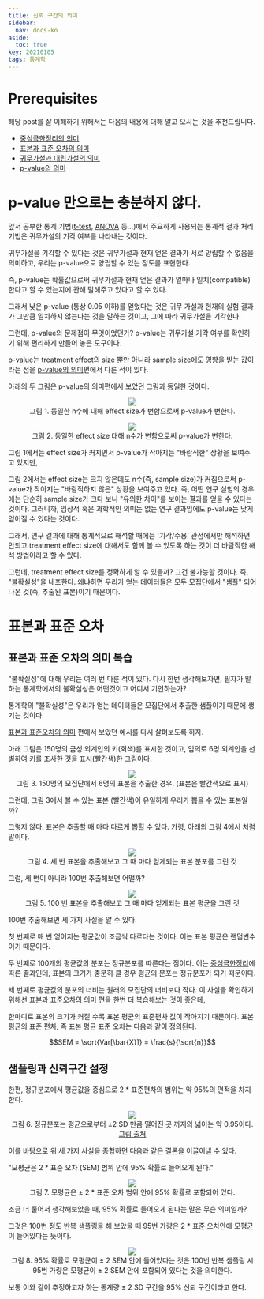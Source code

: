 ```yaml
---
title: 신뢰 구간의 의미
sidebar:
  nav: docs-ko
aside:
  toc: true
key: 20210105
tags: 통계학
---
```


# Prerequisites

해당 post를 잘 이해하기 위해서는 다음의 내용에 대해 알고 오시는 것을 추천드립니다.

* [중심극한정리의 의미](https://angeloyeo.github.io/2020/09/15/CLT_meaning.html)
* [표본과 표준 오차의 의미](https://angeloyeo.github.io/2020/02/12/standard_error.html)
* [귀무가설과 대립가설의 의미](https://angeloyeo.github.io/2020/03/25/hypothesis.html)
* [p-value의 의미](https://angeloyeo.github.io/2020/03/29/p_value.html)

# p-value 만으로는 충분하지 않다.

앞서 공부한 통계 기법([t-test](https://angeloyeo.github.io/2020/02/13/Students_t_test.html), [ANOVA](https://angeloyeo.github.io/2020/02/29/ANOVA.html) 등...)에서 주요하게 사용되는 통계적 결과 처리 기법은 귀무가설의 기각 여부를 나타내는 것이다.

귀무가설을 기각할 수 있다는 것은 귀무가설과 현재 얻은 결과가 서로 양립할 수 없음을 의미하고, 우리는 p-value으로 양립할 수 있는 정도를 표현한다.

즉, p-value는 확률값으로써 귀무가설과 현재 얻은 결과가 얼마나 일치(compatible)한다고 할 수 있는지에 관해 말해주고 있다고 할 수 있다.

그래서 낮은 p-value (통상 0.05 이하)를 얻었다는 것은 귀무 가설과 현재의 실험 결과가 그만큼 일치하지 않는다는 것을 말하는 것이고, 그에 따라 귀무가설을 기각한다.

그런데, p-value의 문제점이 무엇이었던가? p-value는 귀무가설 기각 여부를 확인하기 위해 편리하게 만들어 놓은 도구이다.

p-value는 treatment effect의 size 뿐만 아니라 sample size에도 영향을 받는 값이라는 점을 [p-value의 의미](https://angeloyeo.github.io/2020/03/29/p_value.html)편에서 다룬 적이 있다.

아래의 두 그림은 p-value의 의미편에서 보았던 그림과 동일한 것이다.

<p align = "center">
  <img src = "https://raw.githubusercontent.com/angeloyeo/angeloyeo.github.io/master/pics/2020-03-29-p_value/pic1.png">
  <br>
  그림 1. 동일한 n수에 대해 effect size가 변함으로써 p-value가 변한다.
</p>

<p align = "center">
  <img src = "https://raw.githubusercontent.com/angeloyeo/angeloyeo.github.io/master/pics/2020-03-29-p_value/pic2.png">
  <br>
  그림 2. 동일한 effect size 대해 n수가 변함으로써 p-value가 변한다.
</p>

그림 1에서는 effect size가 커지면서 p-value가 작아지는 "바람직한" 상황을 보여주고 있지만,

그림 2에서는 effect size는 크지 않은데도 n수(즉, sample size)가 커짐으로써 p-value가 작아지는 "바람직하지 않은" 상황을 보여주고 있다. 즉, 어떤 연구 실험의 경우에는 단순히 sample size가 크다 보니 "유의한 차이"를 보이는 결과를 얻을 수 있다는 것이다. 그러니까, 임상적 혹은 과학적인 의미는 없는 연구 결과임에도 p-value는 낮게 얻어질 수 있다는 것이다.

그래서, 연구 결과에 대해 통계적으로 해석할 때에는 '기각/수용' 관점에서만 해석하면 안되고 treatment effect size에 대해서도 함께 볼 수 있도록 하는 것이 더 바람직한 해석 방법이라고 할 수 있다.

그런데, treatment effect size를 정확하게 알 수 있을까? 그건 불가능할 것이다. 즉, "불확실성"을 내포한다. 왜냐하면 우리가 얻는 데이터들은 모두 모집단에서 "샘플" 되어 나온 것(즉, 추출된 표본)이기 때문이다.

# 표본과 표준 오차

## 표본과 표준 오차의 의미 복습

"불확실성"에 대해 우리는 여러 번 다룬 적이 있다. 다시 한번 생각해보자면, 필자가 말하는 통계학에서의 불확실성은 어떤것이고 어디서 기인하는가?

통계학의 "불확실성"은 우리가 얻는 데이터들은 모집단에서 추출한 샘플이기 때문에 생기는 것이다.

[표본과 표준오차의 의미](https://angeloyeo.github.io/2020/02/12/standard_error.html) 편에서 보았던 예시를 다시 살펴보도록 하자.

아래 그림은 150명의 금성 외계인의 키(회색)를 표시한 것이고, 임의로 6명 외계인을 선별하여 키를 조사한 것을 표시(빨간색)한 그림이다.

[//]:# (그림 그대로 사용하지 말고 6명 샘플링 대신에 20명 샘플링으로 그림 수정할 것.)

<p align = "center">
  <img src = "https://raw.githubusercontent.com/angeloyeo/angeloyeo.github.io/master/pics/2020-02-12-standard_error/pic2.png">
  <br>
  그림 3. 150명의 모집단에서 6명의 표본을 추출한 경우. (표본은 빨간색으로 표시)
</p>

그런데, 그림 3에서 볼 수 있는 표본 (빨간색)이 유일하게 우리가 뽑을 수 있는 표본일까?

그렇지 않다. 표본은 추출할 때 마다 다르게 뽑힐 수 있다. 가령, 아래의 그림 4에서 처럼 말이다.

<p align = "center">
  <img src = "https://raw.githubusercontent.com/angeloyeo/angeloyeo.github.io/master/pics/2020-02-12-standard_error/pic3.png">
  <br>
  그림 4. 세 번 표본을 추출해보고 그 때 마다 얻게되는 표본 분포를 그린 것  
</p>

그럼, 세 번이 아니라 100번 추출해보면 어떨까?

<p align = "center">
  <img src = "https://raw.githubusercontent.com/angeloyeo/angeloyeo.github.io/master/pics/2020-02-12-standard_error/pic4.gif">
  <br>
  그림 5. 100 번 표본을 추출해보고 그 때 마다 얻게되는 표본 평균을 그린 것
</p>

100번 추출해보면 세 가지 사실을 알 수 있다.

첫 번째로 매 번 얻어지는 평균값이 조금씩 다르다는 것이다. 이는 표본 평균은 랜덤변수이기 때문이다. 

두 번째로 100개의 평균값의 분포는 정규분포를 따른다는 점이다. 이는 [중심극한정리](https://angeloyeo.github.io/2020/09/15/CLT_meaning.html)에 따른 결과인데, 표본의 크기가 충분히 클 경우 평균의 분포는 정규분포가 되기 때문이다.

세 번째로 평균값의 분포의 너비는 원래의 모집단의 너비보다 작다. 이 사실을 확인하기 위해선 [표본과 표준오차의 의미](https://angeloyeo.github.io/2020/02/12/standard_error.html) 편을 한번 더 복습해보는 것이 좋은데,

한마디로 표본의 크기가 커질 수록 표본 평균의 표준편차 값이 작아지기 때문이다. 표본 평균의 표준 편차, 즉 표본 평균 표준 오차는 다음과 같이 정의된다.

$$SEM = \sqrt{Var[\bar{X}]} = \frac{s}{\sqrt{n}}$$

## 샘플링과 신뢰구간 설정


한편, 정규분포에서 평균값을 중심으로 2 * 표준편차의 범위는 약 95%의 면적을 차지한다. 

<p align = "center">
  <img src = "https://loonylabs.files.wordpress.com/2019/09/variance-2.png?w=590">
  <br>
  그림 6. 정규분포는 평균으로부터 ±2 SD 만큼 떨어진 곳 까지의 넓이는 약 0.95이다.
  <br>
  <a href = "https://loonylabs.org/2019/09/12/day24-365doa/">그림 출처 </a>
</p>

이를 바탕으로 위 세 가지 사실을 종합하면 다음과 같은 결론을 이끌어낼 수 있다.

"모평균은 2 * 표준 오차 (SEM) 범위 안에 95% 확률로 들어오게 된다."

<p align = "center">
  <img src = "https://raw.githubusercontent.com/angeloyeo/angeloyeo.github.io/master/pics/2021-01-05-confidence_interval/pic7.png">
  <br>
  그림 7. 모평균은 ± 2 * 표준 오차 범위 안에 95% 확률로 포함되어 있다.
</p>

조금 더 풀어서 생각해보았을 때, 95% 확률로 들어오게 된다는 말은 무슨 의미일까?

그것은 100번 정도 반복 샘플링을 해 보았을 때 95번 가량은 2 * 표준 오차안에 모평균이 들어있다는 뜻이다.

<p align = "center">
  <img src = "https://raw.githubusercontent.com/angeloyeo/angeloyeo.github.io/master/pics/2021-01-05-confidence_interval/pic8.png">
  <br>
  그림 8. 95% 확률로 모평균이 ± 2 SEM 안에 들어있다는 것은 100번 반복 샘플링 시 95번 가량은 모평균이 ± 2 SEM 안에 포함되어 있다는 것을 의미한다.
</p>

보통 이와 같이 추정하고자 하는 통계량 ± 2 SD 구간을 95% 신뢰 구간이라고 한다.



